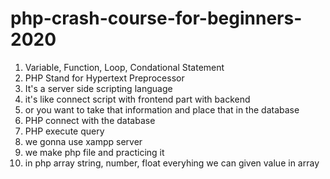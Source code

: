 # php-crash-course-for-beginners-2020

1. Variable, Function, Loop, Condational Statement
2. PHP Stand for Hypertext Preprocessor
3. It's a server side scripting language
4. it's like connect script with frontend part with backend
5. or you want to take that information and place that  in the database
6. PHP connect with the database
7. PHP execute query
8. we gonna use xampp server
9. we make php file and practicing it
10. in php array string, number, float everyhing we can given value in array
